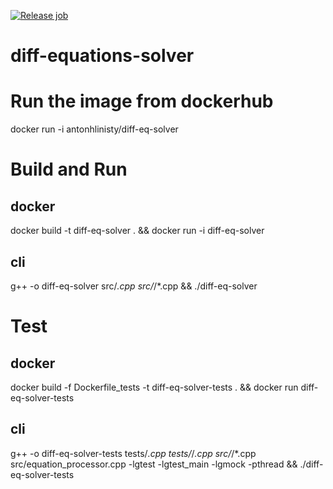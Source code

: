 [![Release job](https://github.com/ahlinist/diff-equations-solver/actions/workflows/release.yml/badge.svg)](https://github.com/ahlinist/diff-equations-solver/actions/workflows/release.yml)

# diff-equations-solver

# Run the image from dockerhub

docker run -i antonhlinisty/diff-eq-solver  

# Build and Run 

## docker

docker build -t diff-eq-solver . && docker run -i diff-eq-solver  

## cli

g++ -o diff-eq-solver src/*.cpp src/*/*.cpp && ./diff-eq-solver  

# Test 

## docker

docker build -f Dockerfile_tests -t diff-eq-solver-tests . && docker run diff-eq-solver-tests   

## cli

g++ -o diff-eq-solver-tests tests/*.cpp tests/*/*.cpp src/*/*.cpp src/equation_processor.cpp -lgtest -lgtest_main -lgmock -pthread && ./diff-eq-solver-tests  
